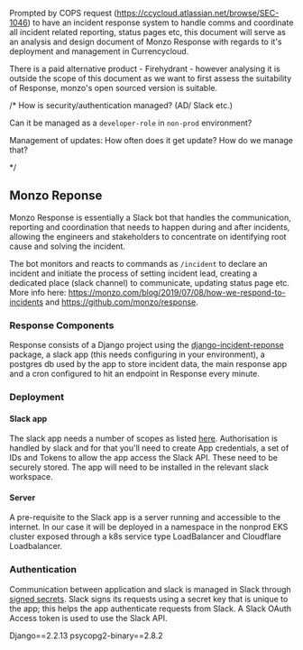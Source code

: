 Prompted by COPS request (https://ccycloud.atlassian.net/browse/SEC-1046) to
have an incident response system to handle comms and coordinate all incident
related reporting, status pages etc, this document will serve as an analysis
and design document of Monzo Response with regards to it's deployment and
management in Currencycloud.

There is a paid alternative product - Firehydrant - however analysing it is
outside the scope of this document as we want to first assess the suitability
of Response, monzo's open sourced version is suitable.

/*
How is security/authentication managed? (AD/ Slack etc.)

Can it be managed as a `developer-role` in `non-prod` environment?

Management of updates: How often does it get update? How do we manage that?


*/

## Monzo Reponse
Monzo Response is essentially a Slack bot that handles the communication,
reporting and coordination that needs to happen during and after incidents, allowing the
engineers and stakeholders to concentrate on identifying root cause and solving
the incident.

The bot monitors and reacts to commands as `/incident` to declare an incident
and initiate the process of setting incident lead, creating a dedicated place
(slack channel) to communicate, updating status page etc. More info here:
https://monzo.com/blog/2019/07/08/how-we-respond-to-incidents and
https://github.com/monzo/response.

### Response Components 
Response consists of a Django project using the 
[django-incident-reponse](https://pypi.org/project/django-incident-response/)
package, a slack app (this needs configuring in your environment), a postgres
db used by the app to store incident data, the main response app and a cron
configured to hit an endpoint in Response every minute.

### Deployment 

#### Slack app

The slack app needs a number of scopes as listed
[here](https://github.com/monzo/response/blob/master/docs/slack_app_create.md#creating-your-slack-app).
Authorisation is handled by slack and for that you'll need to create App
credentials, a set of IDs and Tokens to allow the app access the Slack API.
These need to be securely stored.
The app will need to be installed in the relevant slack workspace.

#### Server
A pre-requisite to the Slack app is a server running and accessible to the
internet.
In our case it will be deployed in a namespace in the nonprod EKS cluster
exposed through a k8s service type LoadBalancer and Cloudflare Loadbalancer.

### Authentication

Communication between application and slack is managed in Slack through [signed
secrets](https://api.slack.com/authentication/verifying-requests-from-slack).
Slack signs its requests using a secret key that is unique to the app; this
helps the app authenticate requests from Slack. A Slack OAuth Access token is
used to use the Slack API.



Django==2.2.13
psycopg2-binary==2.8.2
